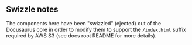 ## Swizzle notes

The components here have been "swizzled" (ejected) out of the Docusaurus core in order to modify them to support the `/index.html` suffix required by AWS S3 (see docs root README for more details).